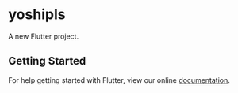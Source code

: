 # yoshipls

A new Flutter project.

## Getting Started

For help getting started with Flutter, view our online
[documentation](http://flutter.io/).

